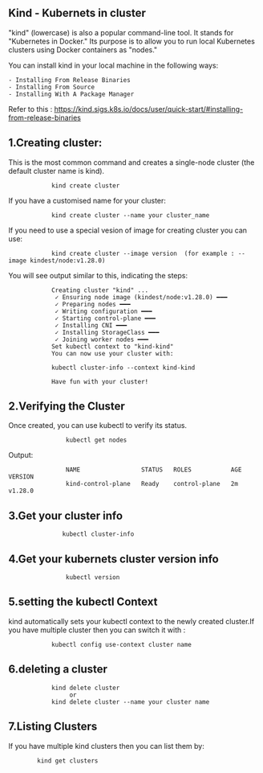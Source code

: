 Kind - Kubernets in cluster
----------------------------
"kind" (lowercase) is also a popular command-line tool. It stands for "Kubernetes in Docker." Its purpose is to allow you to run local Kubernetes clusters using Docker containers as "nodes."

You can install kind in your local machine in the following ways:

    - Installing From Release Binaries
    - Installing From Source
    - Installing With A Package Manager
    
Refer to this : https://kind.sigs.k8s.io/docs/user/quick-start/#installing-from-release-binaries


1.Creating cluster:
-------------------------------------------------
This is the most common command and creates a single-node cluster (the default cluster name is kind).

                kind create cluster

If you have a customised name for your cluster:

                kind create cluster --name your cluster_name
            
If you need to use a special vesion of image for creating cluster you can use:

                kind create cluster --image version  (for example : --image kindest/node:v1.28.0)

You will see output similar to this, indicating the steps:

                Creating cluster "kind" ...
                 ✓ Ensuring node image (kindest/node:v1.28.0) ━━━
                 ✓ Preparing nodes ━━━
                 ✓ Writing configuration ━━━
                 ✓ Starting control-plane ━━━
                 ✓ Installing CNI ━━━
                 ✓ Installing StorageClass ━━━
                 ✓ Joining worker nodes ━━━
                Set kubectl context to "kind-kind"
                You can now use your cluster with:
                
                kubectl cluster-info --context kind-kind
                
                Have fun with your cluster!

2.Verifying the Cluster
--------------------------------

Once created, you can use kubectl to verify its status.

                    kubectl get nodes
        
Output:

                    NAME                 STATUS   ROLES           AGE   VERSION
                    kind-control-plane   Ready    control-plane   2m    v1.28.0


3.Get your cluster info
---------------------------

                   kubectl cluster-info

4.Get your kubernets cluster version info
--------------------------------------

                    kubectl version

5.setting the kubectl Context
--------------------------------------
kind automatically sets your kubectl context to the newly created cluster.If you have multiple cluster then you can switch it with :

                kubectl config use-context cluster name


6.deleting a cluster
------------------------------
                
                kind delete cluster
                     or 
                kind delete cluster --name your cluster name

7.Listing Clusters
-----------------------
If you have multiple kind clusters then you can list them by:

            kind get clusters



                
